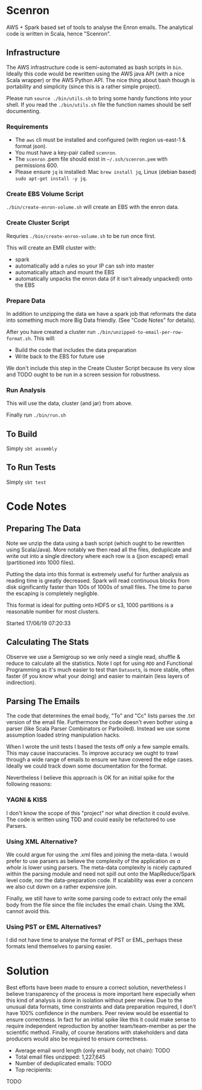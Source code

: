 # Scenron

AWS + Spark based set of tools to analyse the Enron emails. The analytical code is written in Scala, hence "Scenron".

## Infrastructure

The AWS infrastructure code is semi-automated as bash scripts in `bin`.  Ideally this code would be rewritten using the AWS java API (with a nice Scala wrapper) or the AWS Python API.  The nice thing about bash though is portability and simplicity (since this is a rather simple project).

Please run `source ./bin/utils.sh` to bring some handy functions into your shell. If you read the `./bin/utils.sh` file the function names should be self documenting.

### Requirements

 - The `aws` cli must be installed and configured (with region us-east-1 & format json). 
 - You must have a key-pair called `scenron`. 
 - The `scenron` .pem file should exist in `~/.ssh/scenron.pem` with permissions 600.
 - Please ensure `jq` is installed: Mac `brew install jq`, Linux (debian based) `sudo apt-get install -y jq`.

### Create EBS Volume Script

`./bin/create-enron-volume.sh` will create an EBS with the enron data.

### Create Cluster Script

Requries `./bin/create-enron-volume.sh` to be run once first.

This will create an EMR cluster with:

 - spark
 - automatically add a rules so your IP can ssh into master
 - automatically attach and mount the EBS
 - automatically unpacks the enron data (if it isn't already unpacked) onto the EBS

### Prepare Data

In addition to unzipping the data we have a spark job that reformats the data into something much more Big Data friendly.  (See "Code Notes" for details).

After you have created a cluster run `./bin/unzipped-to-email-per-row-format.sh`.  This will:

 - Build the code that includes the data preparation
 - Write back to the EBS for future use

We don't include this step in the Create Cluster Script because its very slow and TODO ought to be run in a screen session for robustness.

### Run Analysis

This will use the data, cluster (and jar) from above.

Finally run `./bin/run.sh`

## To Build

Simply `sbt assembly`

## To Run Tests

Simply `sbt test`

# Code Notes

## Preparing The Data

Note we unzip the data using a bash script (which ought to be rewritten using Scala/Java). 
More notably we then read all the files, deduplicate and write out into a single directory where each row is a (json escaped) email (partitioned into 1000 files).

Putting the data into this format is extremely useful for further analysis as reading time is greatly decreased.
Spark will read continuous blocks from disk significantly faster than 100s of 1000s of small files.
The time to parse the escaping is completely negligble.

This format is ideal for putting onto HDFS or s3, 1000 partitions is a reasonable number for most clusters.

Started 17/06/19 07:20:33

## Calculating The Stats

Observe we use a Semigroup so we only need a single read, shuffle & reduce to calculate all the statistics.
Note I opt for using `RDD` and Functional Programming as it's much easier to test than `Dataset`s, 
is more stable, often faster (if you know what your doing) and easier to maintain (less layers of indirection). 

## Parsing The Emails

The code that determines the email body, "To" and "Cc" lists parses the .txt version of the email file.
Furthermore the code doesn't even bother using a parser (like Scala Parser Combinators or Parboiled).
Instead we use some assumption loaded string manipulation hacks.

When I wrote the unit tests I based the tests off only a few sample emails.  This may cause inaccuracies.
To improve accuracy we ought to trawl through a wide range of emails to ensure we have covered the edge cases.
Ideally we could track down some documentation for the format.

Nevertheless I believe this approach is OK for an initial spike for the following reasons:

### YAGNI & KISS

I don't know the scope of this "project" nor what direction it could evolve.
The code is written using TDD and could easily be refactored to use Parsers.

### Using XML Alternative?

We could argue for using the .xml files and joining the meta-data.
I would prefer to use parsers as believe the complexity of the application *as a whole* is lower using parsers.
The meta-data complexity is nicely captured within the parsing module and need not spill out onto the MapReduce/Spark level code, nor the data-preparation code.
If scalability was ever a concern we also cut down on a rather expensive join.

Finally, we still have to write some parsing code to extract only the email body from the file since the file includes the email chain.
Using the XML cannot avoid this.

### Using PST or EML Alternatives?

I did not have time to analyse the format of PST or EML, perhaps these formats lend themselves to parsing easier.

# Solution

Best efforts have been made to ensure a correct solution, nevertheless I believe transparency of the process is more important here especially when this kind of analysis is done in isolation without peer review.
Due to the unusual data formats, time constraints and data preparation required, I don't have 100% confidence in the numbers.
Peer review would be essential to ensure correctness.
In fact for an initial spike like this it could make sense to require independent reproduction by another team/team-member as per the scientific method.
Finally, of course iterations with stakeholders and data producers would also be required to ensure correctness.

 - Average email word length (only email body, not chain): TODO
 - Total email files unzipped: 1,227,645
 - Number of deduplicated emails: TODO
 - Top recipients:
 
TODO
